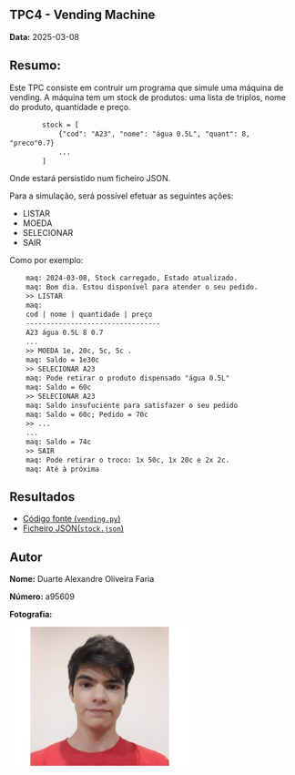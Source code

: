 ## TPC4 - Vending Machine

**Data:** 2025-03-08

## Resumo: 
Este TPC consiste em contruir um programa que simule uma máquina de vending.
A máquina tem um stock de produtos: uma lista de triplos, nome do produto, quantidade e preço.


            stock = [
                {"cod": "A23", "nome": "água 0.5L", "quant": 8, "preco"0.7}
                ...
            ]

Onde estará persistido num ficheiro JSON.

Para a simulação, será possível efetuar as seguintes ações:

- LISTAR 
- MOEDA
- SELECIONAR
- SAIR

Como por exemplo:

        maq: 2024-03-08, Stock carregado, Estado atualizado.
        maq: Bom dia. Estou disponível para atender o seu pedido.
        >> LISTAR
        maq:
        cod | nome | quantidade | preço
        ---------------------------------
        A23 água 0.5L 8 0.7
        ...
        >> MOEDA 1e, 20c, 5c, 5c .
        maq: Saldo = 1e30c
        >> SELECIONAR A23
        maq: Pode retirar o produto dispensado "água 0.5L"
        maq: Saldo = 60c
        >> SELECIONAR A23
        maq: Saldo insufuciente para satisfazer o seu pedido
        maq: Saldo = 60c; Pedido = 70c
        >> ...
        ...
        maq: Saldo = 74c
        >> SAIR
        maq: Pode retirar o troco: 1x 50c, 1x 20c e 2x 2c.
        maq: Até à próxima

## Resultados
- [Código fonte (`vending.py`)](vending.py)
- [Ficheiro JSON(`stock.json`)](stock.json)

## Autor

**Nome:** Duarte Alexandre Oliveira Faria

**Número:** a95609

**Fotografia:**

![Fotografia do Autor](TPC1\20200928.jpg)